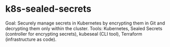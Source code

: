 # k8s-sealed-secrets
Goal: Securely manage secrets in Kubernetes by encrypting them in Git and decrypting them only within the cluster. Tools: Kubernetes, Sealed Secrets (controller for encrypting secrets), kubeseal (CLI tool), Terraform (infrastructure as code).
